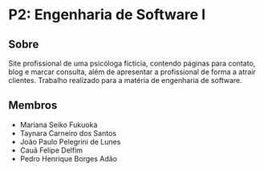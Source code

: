 # P2: Engenharia de Software I

## Sobre
Site profissional de uma psicóloga fictícia, contendo páginas para contato, blog e marcar consulta, além de apresentar a profissional de forma a atrair clientes. Trabalho realizado para a matéria de engenharia de software.

## Membros
- Mariana Seiko Fukuoka
- Taynara Carneiro dos Santos
- João Paulo Pelegrini de Lunes
- Cauã Felipe Delfim
- Pedro Henrique Borges Adão
